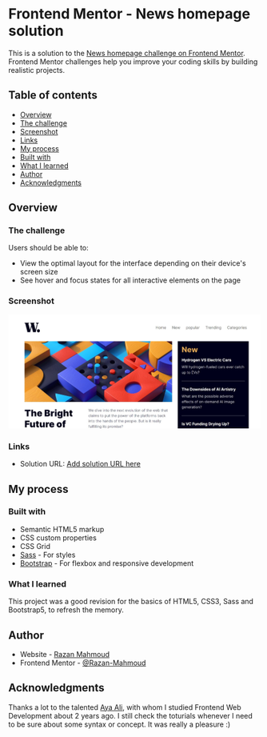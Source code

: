 # Frontend Mentor - News homepage solution

This is a solution to the [News homepage challenge on Frontend Mentor](https://www.frontendmentor.io/challenges/news-homepage-H6SWTa1MFl). Frontend Mentor challenges help you improve your coding skills by building realistic projects. 

## Table of contents

  - [Overview](#overview)
  - [The challenge](#the-challenge)
  - [Screenshot](#screenshot)
  - [Links](#links)
  - [My process](#my-process)
  - [Built with](#built-with)
  - [What I learned](#what-i-learned)
  - [Author](#author)
  - [Acknowledgments](#acknowledgments)

## Overview

### The challenge

Users should be able to:

- View the optimal layout for the interface depending on their device's screen size
- See hover and focus states for all interactive elements on the page

### Screenshot

![A screenshot of the top part of the news hompage challenge. It involves a picture of some building blocks, a part of a headline and a paragraph under the picture, and a side section.](/newsHomepage-screenshot.jpg)


### Links

- Solution URL: [Add solution URL here](https://your-solution-url.com)

## My process

### Built with

- Semantic HTML5 markup
- CSS custom properties
- CSS Grid
- [Sass](https://sass-lang.com/) - For styles
- [Bootstrap](https://getbootstrap.com/) - For flexbox and responsive development

### What I learned

This project was a good revision for the basics of HTML5, CSS3, Sass and Bootstrap5, to refresh the memory.


## Author

- Website - [Razan Mahmoud](https://github.com/Razan-Mahmoud)
- Frontend Mentor - [@Razan-Mahmoud](https://www.frontendmentor.io/profile/Razan-Mahmoud)


## Acknowledgments

Thanks a lot to the talented [Aya Ali](https://www.linkedin.com/in/aya-ali-b5a3ab12b/), with whom I studied Frontend Web Development about 2 years ago. I still check the toturials whenever I need to be sure about some syntax or concept. It was really a pleasure :)

